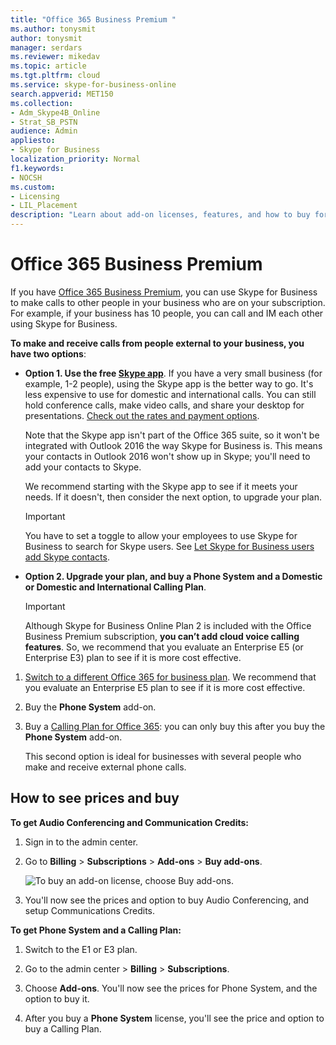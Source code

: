 ```yaml
---
title: "Office 365 Business Premium "
ms.author: tonysmit
author: tonysmit
manager: serdars
ms.reviewer: mikedav
ms.topic: article
ms.tgt.pltfrm: cloud
ms.service: skype-for-business-online
search.appverid: MET150
ms.collection:
- Adm_Skype4B_Online
- Strat_SB_PSTN
audience: Admin
appliesto:
- Skype for Business
localization_priority: Normal
f1.keywords:
- NOCSH
ms.custom:
- Licensing
- LIL_Placement
description: "Learn about add-on licenses, features, and how to buy for Office 365 Business Premium plans. "
---
```


# Office 365 Business Premium

If you have [Office 365 Business Premium](https://products.office.com/en/business/office-365-business-premium), you can use Skype for Business to make calls to other people in your business who are on your subscription. For example, if your business has 10 people, you can call and IM each other using Skype for Business.

 **To make and receive calls from people external to your business, you have two options**:

- **Option 1. Use the free [Skype app](https://www.skype.com/)**. If you have a very small business (for example, 1-2 people), using the Skype app is the better way to go. It's less expensive to use for domestic and international calls. You can still hold conference calls, make video calls, and share your desktop for presentations. [Check out the rates and payment options](https://secure.skype.com/en/calling-rates?wt.mc_id=legacy&amp;expo365=bundled).

    Note that the Skype app isn't part of the Office 365 suite, so it won't be integrated with Outlook 2016 the way Skype for Business is. This means your contacts in Outlook 2016 won't show up in Skype; you'll need to add your contacts to Skype.

    We recommend starting with the Skype app to see if it meets your needs. If it doesn't, then consider the next option, to upgrade your plan.

    > [!IMPORTANT]
    > You have to set a toggle to allow your employees to use Skype for Business to search for Skype users. See [Let Skype for Business users add Skype contacts](../../set-up-skype-for-business-online/let-skype-for-business-users-add-skype-contacts.md).


- **Option 2. Upgrade your plan, and buy a Phone System and a Domestic or Domestic and International Calling Plan**.

    > [!Important]
    > Although Skype for Business Online Plan 2 is included with the Office Business Premium subscription, **you can’t add cloud voice calling features**. So, we recommend that you evaluate an Enterprise E5 (or Enterprise E3) plan to see if it is more cost effective.

1. [Switch to a different Office 365 for business plan](https://support.office.com/article/73318661-8f33-478b-bcc7-fb8d69dbb22a). We recommend that you evaluate an Enterprise E5 plan to see if it is more cost effective.

2. Buy the **Phone System** add-on.
    
3. Buy a [Calling Plan for Office 365](/MicrosoftTeams/calling-plans-for-office-365): you can only buy this after you buy the **Phone System** add-on.
    
    This second option is ideal for businesses with several people who make and receive external phone calls.

## How to see prices and buy
<a name="bkmk_buypremium"> </a>

 **To get Audio Conferencing and Communication Credits:**

1. Sign in to the admin center.

2. Go to **Billing** > **Subscriptions** > **Add-ons** > **Buy add-ons**.

   ![To buy an add-on license, choose Buy add-ons.](../../images/fc4d7506-4ee9-4e39-be54-0622edffb77a.png)

3. You'll now see the prices and option to buy Audio Conferencing, and setup Communications Credits.

**To get Phone System and a Calling Plan:**

1. Switch to the E1 or E3 plan.

2. Go to the admin center > **Billing** > **Subscriptions**.

3. Choose **Add-ons**. You'll now see the prices for Phone System, and the option to buy it.

4. After you buy a **Phone System** license, you'll see the price and option to buy a Calling Plan.